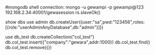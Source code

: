 
#mongodb
shell connection:
mongo -u gewampi -p gewampi@123 192.168.2.34:40001/gewasession
rs.slaveOk()

show dbs
use admin
db.createUser({user:"sa",pwd:"123456",roles:[{role:"userAdminAnyDatabase",db:"admin"}]})


use db_test
db.createCollection("col_test")
db.col_test.insert({"company":"gewara",addr:1000})
db.col_test.find()
db.col_test.remove({})